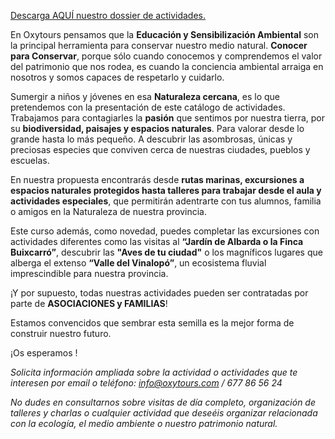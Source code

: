 <a href="http://goo.gl/HnFOQ2" onclick="sendGAEvent(this, 'download', 'click',
'Descarga dossier EA')">Descarga AQUÍ nuestro dossier de actividades.</a>

En Oxytours pensamos que la **Educación y Sensibilización Ambiental** son la
principal herramienta para conservar nuestro medio natural. **Conocer para
Conservar**, porque sólo cuando conocemos y comprendemos el valor del patrimonio
que nos rodea, es cuando la conciencia ambiental arraiga en nosotros y somos
capaces de respetarlo y cuidarlo.

Sumergir a niños y jóvenes en esa **Naturaleza cercana**, es lo que pretendemos
con la presentación de este catálogo de actividades. Trabajamos para
contagiarles la **pasión** que sentimos por nuestra tierra, por su
**biodiversidad, paisajes y espacios naturales**. Para valorar desde lo grande
hasta lo más pequeño. A descubrir las asombrosas, únicas y preciosas especies
que conviven cerca de nuestras ciudades, pueblos y escuelas.

En nuestra propuesta encontrarás desde **rutas marinas, excursiones a espacios
naturales protegidos hasta talleres para trabajar desde el aula y actividades
especiales**, que permitirán adentrarte con tus alumnos, familia o amigos en la
Naturaleza de nuestra provincia.

Este curso además, como novedad, puedes completar las excursiones con
actividades diferentes como las visitas al **“Jardín de Albarda o la Finca Buixcarró”**,
 descubrir las **"Aves de tu ciudad"** o los magníficos
lugares que alberga el extenso **“Valle del Vinalopó”**, un ecosistema fluvial
imprescindible para nuestra provincia.

¡Y por supuesto, todas nuestras actividades pueden ser contratadas por parte de
**ASOCIACIONES y FAMILIAS**!

Estamos convencidos que sembrar esta semilla es la mejor forma de construir
nuestro futuro.

¡Os esperamos !

_Solicita información ampliada sobre la actividad o actividades que te interesen
por email o teléfono: [info@oxytours.com](info@oxytours.com) / 677 86 56 24_

_No dudes en consultarnos sobre visitas de día completo, organización de
talleres y charlas o cualquier actividad que deseéis organizar relacionada con
la ecología, el medio ambiente o nuestro patrimonio natural._
